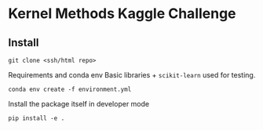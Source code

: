 # Kernel Methods Kaggle Challenge

## Install
```
git clone <ssh/html repo>
```
Requirements and conda env
Basic libraries + `scikit-learn` used for testing.
```
conda env create -f environment.yml
```

Install the package itself in developer mode
```
pip install -e .
```